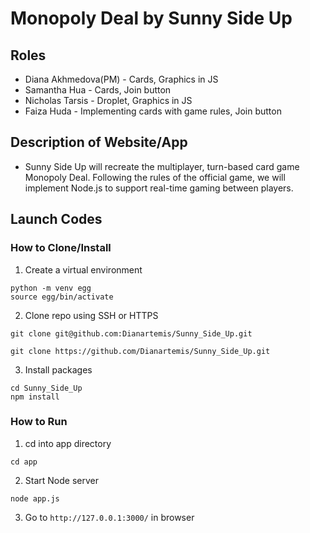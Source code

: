 # Monopoly Deal by Sunny Side Up

## Roles
* Diana Akhmedova(PM) - Cards, Graphics in JS
* Samantha Hua - Cards, Join button
* Nicholas Tarsis - Droplet, Graphics in JS
* Faiza Huda - Implementing cards with game rules, Join button

## Description of Website/App
* Sunny Side Up will recreate the multiplayer, turn-based card game Monopoly Deal. Following the rules of the official game, we will implement Node.js to support real-time gaming between players.

## Launch Codes
### How to Clone/Install
1. Create a virtual environment
```
python -m venv egg
source egg/bin/activate
```

2. Clone repo using SSH or HTTPS
```
git clone git@github.com:Dianartemis/Sunny_Side_Up.git
```
```
git clone https://github.com/Dianartemis/Sunny_Side_Up.git
```

3. Install packages
```
cd Sunny_Side_Up
npm install
```

### How to Run
1. cd into app directory
```
cd app
```
2. Start Node server
```
node app.js
```
3. Go to ```http://127.0.0.1:3000/``` in browser
